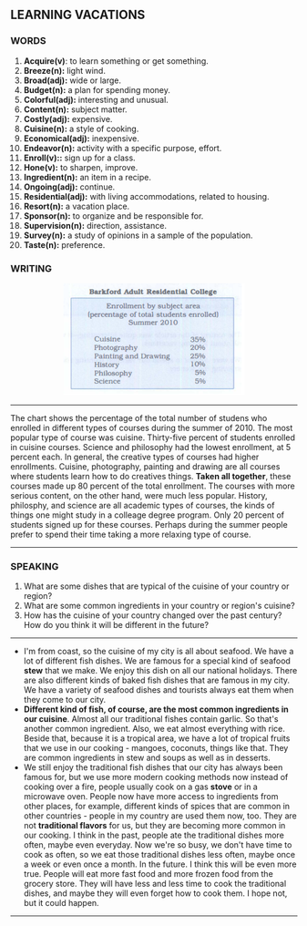 ## LEARNING VACATIONS

### WORDS
1. **Acquire(v)**: to learn something or get something.
2. **Breeze(n):** light wind.
3. **Broad(adj):** wide or large.
4. **Budget(n):** a plan for spending money.
5. **Colorful(adj):**  interesting and unusual.
6. **Content(n):** subject matter.
7. **Costly(adj):** expensive.
8. **Cuisine(n):** a style of cooking.
9. **Economical(adj):** inexpensive.
10. **Endeavor(n):** activity with a specific purpose, effort.
11. **Enroll(v)::** sign up for a class.
12. **Hone(v):** to sharpen, improve.
13. **Ingredient(n):** an item in a recipe.
14. **Ongoing(adj):** continue.
15. **Residential(adj):** with living accommodations, related to housing.
16. **Resort(n):** a vacation place.
17. **Sponsor(n):** to organize and be responsible for.
18. **Supervision(n):** direction, assistance.
19. **Survey(n):** a study of opinions in a sample of the population.
20. **Taste(n):** preference.

### WRITING
<center>
<img src="/assets/images/barron_words/unit6/part3_writing.png">
</center>

---

The chart shows the percentage of the total number of studens who enrolled in different types of courses during the summer of 2010. The most popular type of course was cuisine. Thirty-five percent of students enrolled in cuisine courses. Science and philosophy had the lowest enrollment, at 5 percent each. In general, the creative types of courses had higher enrollments. Cuisine, photography, painting and drawing are all courses where students learn how to do creatives things. **Taken all together**, these courses made up 80 percent of the total enrollment. The courses with more serious content, on the other hand, were much less popular. History, philosphy, and science are all academic types of courses, the kinds of things one might study in a colleage degree program. Only 20 percent of students signed up for these courses. Perhaps during the summer people prefer to spend their time taking a more relaxing type of course.

----


### SPEAKING

1. What are some dishes that are typical of the cuisine of your country or region?
2. What are some common ingredients in your country or region's cuisine?
3. How has the cuisine of your country changed over the past century? How do you think it will be different in the future?

---

* I'm from coast, so the cuisine of my city is all about seafood. We have a lot of different fish dishes. We are famous for a special kind of seafood **stew** that we make. We enjoy this dish on all our national holidays. There are also different kinds of baked fish dishes that are famous in my city. We have a variety of seafood dishes and tourists always eat them when they come to our city.
* **Different kind of fish, of course, are the most common ingredients in our cuisine**. Almost all our traditional fishes contain garlic. So that's another common ingredient. Also, we eat almost everything with rice. Beside that, because it is a tropical area, we have a lot of tropical fruits that we use in our cooking - mangoes, coconuts, things like that. They are common ingredients in stew and soups as well as in desserts.
* We still enjoy the traditional fish dishes that our city has always been famous for, but we use more modern cooking methods now instead of cooking over a fire, people usually cook on a gas **stove** or in a microwave oven. People now have more access to ingredients from other places, for example, different kinds of spices that are common in other countries - people in my country are used them now, too. They are not **traditional flavors** for us, but they are becoming more common in our cooking. I think in the past, people ate the traditional dishes more often, maybe even everyday. Now we're so busy, we don't have time to cook as often, so we eat those traditional dishes less often, maybe once a week or even once a month. In the future. I think this will be even more true. People will eat more fast food and more frozen food from the grocery store. They will have less and less time to cook the traditional dishes, and maybe they will even forget how to cook them. I hope not, but it could happen. 

---
